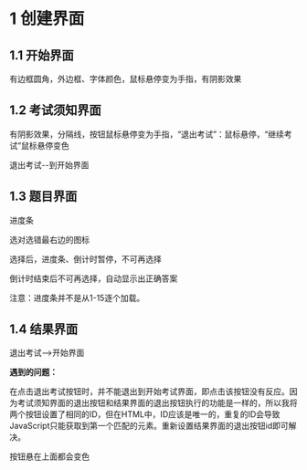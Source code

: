 # 1 创建界面

## 1.1 开始界面

有边框圆角，外边框、字体颜色，鼠标悬停变为手指，有阴影效果



## 1.2 考试须知界面

有阴影效果，分隔线，按钮鼠标悬停变为手指，“退出考试”：鼠标悬停，“继续考试”鼠标悬停变色





退出考试--到开始界面



## 1.3 题目界面

进度条

选对选错最右边的图标

选择后，进度条、倒计时暂停，不可再选择

倒计时结束后不可再选择，自动显示出正确答案

注意：进度条并不是从1-15逐个加载。



## 1.4 结果界面

退出考试-->开始界面

**遇到的问题：**

在点击退出考试按钮时，并不能退出到开始考试界面，即点击该按钮没有反应。因为考试须知界面的退出按钮和结果界面的退出按钮执行的功能是一样的，所以我将两个按钮设置了相同的ID，但在HTML中，ID应该是唯一的，重复的ID会导致JavaScript只能获取到第一个匹配的元素。重新设置结果界面的退出按钮id即可解决。



按钮悬在上面都会变色
